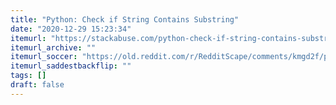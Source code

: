 ```yaml
---
title: "Python: Check if String Contains Substring"
date: "2020-12-29 15:23:34"
itemurl: "https://stackabuse.com/python-check-if-string-contains-substring/"
itemurl_archive: ""
itemurl_soccer: "https://old.reddit.com/r/RedditScape/comments/kmgd2f/python_check_if_string_contains_substring/"
itemurl_saddestbackflip: ""
tags: []
draft: false
---
```

